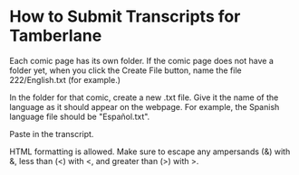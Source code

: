 # How to Submit Transcripts for Tamberlane

Each comic page has its own folder. If the comic page does not have a folder yet, when you click the Create File button, name the file 222/English.txt (for example.)

In the folder for that comic, create a new .txt file. Give it the name of the language as it should appear on the webpage. For example, the Spanish language file should be "Español.txt".

Paste in the transcript.

HTML formatting is allowed. Make sure to escape any ampersands (&) with &amp;, less than (<) with &lt;, and greater than (>) with &gt;.

